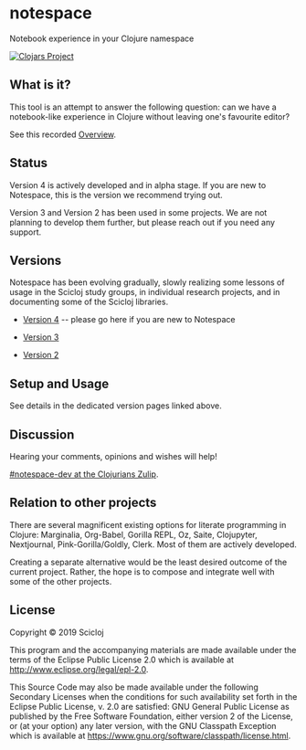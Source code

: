 # notespace

Notebook experience in your Clojure namespace

[![Clojars Project](https://img.shields.io/clojars/v/scicloj/notespace.svg)](https://clojars.org/scicloj/notespace)

## What is it?

This tool is an attempt to answer the following question: can we have a notebook-like experience in Clojure without leaving one's favourite editor?

See this recorded [Overview](https://www.youtube.com/watch?v=uICA2SDa-ws).

## Status

Version 4 is actively developed and in alpha stage. If you are new to Notespace, this is the version we recommend trying out.

Version 3 and Version 2 has been used in some projects. We are not planning to develop them further, but please reach out if you need any support.

## Versions

Notespace has been evolving gradually, slowly realizing some lessons of usage in the Scicloj study groups, in individual research projects, and in documenting some of the Scicloj libraries.

* [Version 4](doc/v4.md) -- please go here if you are new to Notespace

* [Version 3](doc/v3.md)

* [Version 2](doc/v2.md)

## Setup and Usage

See details in the dedicated version pages linked above.

## Discussion

Hearing your comments, opinions and wishes will help!

[#notespace-dev at the Clojurians Zulip](https://clojurians.zulipchat.com/#narrow/stream/224153-notespace-dev).

## Relation to other projects

There are several magnificent existing options for literate programming in Clojure: Marginalia, Org-Babel, Gorilla REPL, Oz, Saite, Clojupyter, Nextjournal, Pink-Gorilla/Goldly, Clerk. Most of them are actively developed.

Creating a separate alternative would be the least desired outcome of the current project. Rather, the hope is to compose and integrate well with some of the other projects. 

## License

Copyright © 2019 Scicloj

This program and the accompanying materials are made available under the
terms of the Eclipse Public License 2.0 which is available at
http://www.eclipse.org/legal/epl-2.0.

This Source Code may also be made available under the following Secondary
Licenses when the conditions for such availability set forth in the Eclipse
Public License, v. 2.0 are satisfied: GNU General Public License as published by
the Free Software Foundation, either version 2 of the License, or (at your
option) any later version, with the GNU Classpath Exception which is available
at https://www.gnu.org/software/classpath/license.html.

